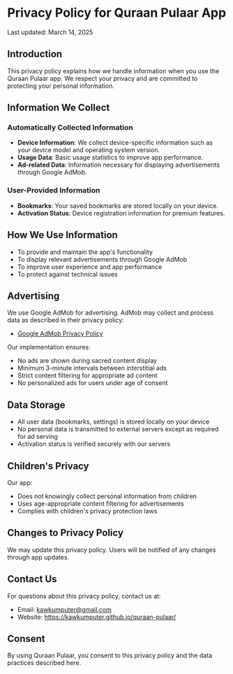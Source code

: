# Privacy Policy for Quraan Pulaar App

Last updated: March 14, 2025

## Introduction
This privacy policy explains how we handle information when you use the Quraan Pulaar app. We respect your privacy and are committed to protecting your personal information.

## Information We Collect

### Automatically Collected Information
- **Device Information**: We collect device-specific information such as your device model and operating system version.
- **Usage Data**: Basic usage statistics to improve app performance.
- **Ad-related Data**: Information necessary for displaying advertisements through Google AdMob.

### User-Provided Information
- **Bookmarks**: Your saved bookmarks are stored locally on your device.
- **Activation Status**: Device registration information for premium features.

## How We Use Information
- To provide and maintain the app's functionality
- To display relevant advertisements through Google AdMob
- To improve user experience and app performance
- To protect against technical issues

## Advertising
We use Google AdMob for advertising. AdMob may collect and process data as described in their privacy policy:
- [Google AdMob Privacy Policy](https://policies.google.com/privacy)

Our implementation ensures:
- No ads are shown during sacred content display
- Minimum 3-minute intervals between interstitial ads
- Strict content filtering for appropriate ad content
- No personalized ads for users under age of consent

## Data Storage
- All user data (bookmarks, settings) is stored locally on your device
- No personal data is transmitted to external servers except as required for ad serving
- Activation status is verified securely with our servers

## Children's Privacy
Our app:
- Does not knowingly collect personal information from children
- Uses age-appropriate content filtering for advertisements
- Complies with children's privacy protection laws

## Changes to Privacy Policy
We may update this privacy policy. Users will be notified of any changes through app updates.

## Contact Us
For questions about this privacy policy, contact us at:
- Email: kawkumputer@gmail.com
- Website: https://kawkumputer.github.io/quraan-pulaar/

## Consent
By using Quraan Pulaar, you consent to this privacy policy and the data practices described here.
